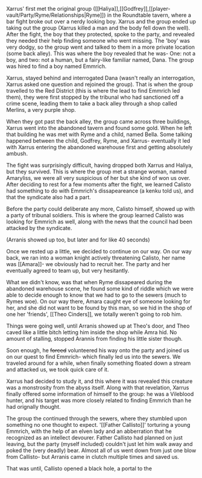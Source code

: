 Xarrus' first met the original group ([[Haliya]],[[Godfrey]],[[player-vault/Party/Ryme/Relationships|Ryme]]) in the Roundtable tavern, where a bar fight broke out over a nerdy looking boy. Xarrus and the group ended up taking out the group (Xarrus killed a man and the body fell down the well). After the fight, the boy that they protected, spoke to the party, and revealed they needed their help finding someone who went missing. The 'boy' was very dodgy, so the group went and talked to them in a more private location (some back alley). This was where the boy revealed that he was- One: not a boy, and two: not a human, but a fairy-like familiar named, Dana. The group was hired to find a boy named Emmrich.

Xarrus, stayed behind and interrogated Dana (wasn't really an interrogation, Xarrus asked one question and rejoined the group). That is when the group travelled to the Red District (this is where the lead to find Emmrich led them), they were first stopped by the tribunal who had sanctioned off a crime scene, leading them to take a back alley through a shop called Merlins, a very purple shop.

When they got past the back alley, the group came across three buildings, Xarrus went into the abandoned tavern and found some gold. When he left that building he was met with Ryme and a child, named Bella. Some talking happened between the child, Godfrey, Ryme, and Xarrus- eventually it led with Xarrus entering the abandoned warehouse first and getting absolutely ambush.

The fight was surprisingly difficult, having dropped both Xarrus and Haliya, but they survived. This is where the group met a strange woman, named Amaryliss, we were all very suspicious of her but she kind of won us over. After deciding to rest for a few moments after the fight, we learned Calisto had something to do with Emmrich's dissapeareance (a kenku told us), and that the syndicate also had a part.

Before the party could deliberate any more, Calisto himself, showed up with a party of tribunal soldiers. This is where the group learned Calisto was looking for Emmrich as well, along with the news that the council had been attacked by the syndicate. 

(Arranis showed up too, but later and for like 40 seconds)

Once we rested up a little, we decided to continue on our way. On our way back, we ran into a woman knight actively threatening Calisto, her name was [[Amara]]- we obviously had to recruit her.  The party and her eventually agreed to team up, but very hesitantly.

What we didn't know, was that when Ryme dissapeared during the abandoned warehouse scene, he found some kind of riddle which we were able to decide enough to know that we had to go to the sewers (much to Rymes woe). On our way there, Amara caught eye of someone looking for her, and she did not want to be found by this man, so we hid in the shop of one her 'friends', [[Theo Cinders]], we totally weren't going to rob him.

Things were going well, until Arranis showed up at Theo's door, and Theo caved like a little bitch letting him inside the shop while Amra hid. No amount of stalling, stopped Arannis from finding his little sister though.

Soon enough, he ~~forced~~ volunteered his way onto the party and joined us on our quest to find Emmrich- which finally led us into the sewers.  We traveled around for a while, when finally something floated down a stream and attacked us, we took quick care of it.

Xarrus had decided to study it, and this where it was revealed this creature was a monstrosity from the abyss itself. Along with that revelation, Xarrus finally offered some information of himself to the group: he was a Vileblood hunter, and his target was more closely related to finding Emmrich than he had orignally thought.

The group the continued through the sewers, where they stumbled upon something no one thought to expect. '[[Father Callisto]]' torturing a young Emmrich, with the help of an elven lady and an abberration that he recognized as an intellect devourer. Father Callisto had planned on just leaving, but the party (myself included) couldn't just let him walk away and poked the (very deadly) bear. Almost all of us went down from just one blow from Callisto- but Arranis came in clutch multiple times and saved us.

That was until, Callisto opened a black hole, a portal to the 